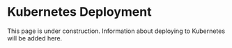 # Kubernetes Deployment

This page is under construction. Information about deploying to Kubernetes will be added here.
